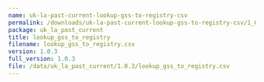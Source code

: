 ```yaml
---
name: uk-la-past-current-lookup-gss-to-registry-csv
permalink: /downloads/uk-la-past-current-lookup-gss-to-registry-csv/1_0_3
package: uk_la_past_current
title: lookup_gss_to_registry
filename: lookup_gss_to_registry.csv
version: 1.0.3
full_version: 1.0.3
file: /data/uk_la_past_current/1.0.3/lookup_gss_to_registry.csv
---
```

